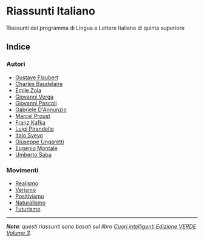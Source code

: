 # Riassunti Italiano

Riassunti del programma di Lingua e Lettere Italiane di quinta superiore

## Indice

### Autori

- [Gustave Flaubert](Gustave-Flaubert.md)
- [Charles Baudelaire](Charles-Baudelaire.md)
- [Émile Zola](Emile-Zola.md)
- [Giovanni Verga](Giovanni-Verga.md)
- [Giovanni Pascoli](Giovanni-Pascoli.md)
- [Gabriele D'Annunzio](Gabriele-D-Annunzio.md)
- [Marcel Proust](Marcel-Proust.md)
- [Franz Kafka](Franz-Kafka.md)
- [Luigi Pirandello](Luigi-Pirandello.md)
- [Italo Svevo](Italo-Svevo.md)
- [Giuseppe Ungaretti](Giuseppe-Ungaretti.md)
- [Eugenio Montale](Eugenio-Montale.md)
- [Umberto Saba](Umberto-Saba.md)

### Movimenti

- [Realismo](Realismo.md)
- [Verismo](Verismo.md)
- [Positivismo](Positivismo.md)
- [Naturalismo](Naturalismo.md)
- [Futurismo](Futurismo.md)

---

***Nota**: questi riassunti sono basati sul libro [Cuori intelligenti Edizione VERDE Volume 3](https://www.amazon.it/s?k=ISBN+978-88-6964-473-3).*
